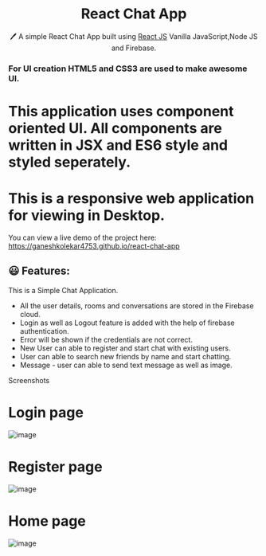 <h1 align="center"> React Chat App  </h1>  
<p align="center">
  🖊️ A simple React Chat App built using <a href="https://reactjs.org/">React JS</a> Vanilla JavaScript,Node JS and Firebase. 
</p>

### For UI creation HTML5 and CSS3 are used to make awesome UI.

# This application uses component oriented UI. All components are written in JSX and ES6 style and styled seperately.

# This is a responsive web application for viewing in Desktop.

You can view a live demo of the project here: https://ganeshkolekar4753.github.io/react-chat-app


## 😃 Features:

This is a Simple Chat Application.

- All the user details, rooms and conversations are stored in the Firebase cloud. 
- Login as well as Logout feature is added with the help of firebase authentication.
- Error will be shown if the credentials are not correct.
- New User can able to register and start chat with existing users.
- User can able to search new friends by name and start chatting.
- Message - user can able to send text message as well as image.

Screenshots

# Login page
![image](https://github.com/GaneshKolekar4753/react-chat-app/assets/128522242/2c74ae2e-5924-4852-bc6d-ddabe643d7d3)

# Register page
![image](https://github.com/GaneshKolekar4753/react-chat-app/assets/128522242/6739d48d-2a1a-41c5-8e82-200b625c11f0)

# Home page
![image](https://github.com/GaneshKolekar4753/react-chat-app/assets/128522242/9a39c57f-34ac-4c81-a113-24af82781c46)

